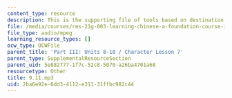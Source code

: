 ```yaml
---
content_type: resource
description: This is the supporting file of tools based on destination and goal.
file: /media/courses/res-21g-003-learning-chinese-a-foundation-course-in-mandarin-spring-2011/2ba6e92e6dd34112e31131ffbc982c44_9.11.mp3
file_type: audio/mpeg
learning_resource_types: []
ocw_type: OCWFile
parent_title: 'Part III: Units 8-10 / Character Lesson 7'
parent_type: SupplementalResourceSection
parent_uid: 5e882777-1f7c-52c8-5070-a26ba4701a68
resourcetype: Other
title: 9.11.mp3
uid: 2ba6e92e-6dd3-4112-e311-31ffbc982c44
---
```

